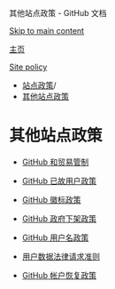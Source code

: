其他站点政策 - GitHub 文档

[Skip to main content](#main-content)

[主页](/zh)

[Site policy](/zh/site-policy)

* [站点政策](/zh/site-policy)/
* [其他站点政策](/zh/site-policy/other-site-policies)

其他站点政策
==========

* [GitHub 和贸易管制](/zh/site-policy/other-site-policies/github-and-trade-controls)

* [GitHub 已故用户政策](/zh/site-policy/other-site-policies/github-deceased-user-policy)

* [GitHub 徽标政策](/zh/site-policy/other-site-policies/github-logo-policy)

* [GitHub 政府下架政策](/zh/site-policy/other-site-policies/github-government-takedown-policy)

* [GitHub 用户名政策](/zh/site-policy/other-site-policies/github-username-policy)

* [用户数据法律请求准则](/zh/site-policy/other-site-policies/guidelines-for-legal-requests-of-user-data)

* [GitHub 帐户恢复政策](/zh/site-policy/other-site-policies/github-account-recovery-policy)
